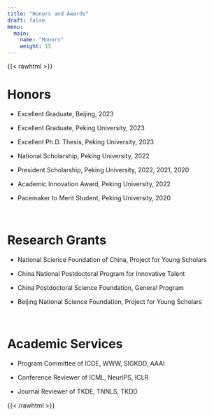 ```yaml
---
title: "Honors and Awards"
draft: false
menu:
  main:
    name: "Honors"
    weight: 15
---
```


{{< rawhtml >}}

<style>
    ul li { margin-bottom: 15px; }
</style>

<p><h1>Honors</h1></p>

<ul>
<li>
Excellent Graduate, Beijing, 2023
</li>
<li>
Excellent Graduate, Peking University, 2023
</li>
<li>
Excellent Ph.D. Thesis, Peking University, 2023
</li>
<li>
National Scholarship, Peking University, 2022
</li>
<li>
President Scholarship, Peking University, 2022, 2021, 2020
</li>
<li>
Academic Innovation Award, Peking University, 2022
</li>
<li>
Pacemaker to Merit Student, Peking University, 2020
</li>
</ul>

<br>

<p><h1>Research Grants</h1></p>

<ul>
<li>
National Science Foundation of China, Project for Young Scholars
</li>
<li>
China National Postdoctoral Program for Innovative Talent
</li>
<li>
China Postdoctoral Science Foundation, General Program
</li>
<li>
Beijing National Science Foundation, Project for Young Scholars
</li>
</ul>

<br>

<p><h1>Academic Services</h1></p>

<ul>
<li>
Program Committee of ICDE, WWW, SIGKDD, AAAI
</li>
<li>
Conference Reviewer of ICML, NeurIPS, ICLR
</li>
<li>
Journal Reviewer of TKDE, TNNLS, TKDD
</li>
</ul>


{{< /rawhtml >}}
